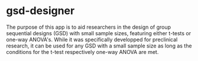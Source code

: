 # gsd-designer

The purpose of this app is to aid researchers in the design of group sequential designs (GSD) with small sample sizes, featuring either t-tests or one-way ANOVA's.
While it was specifically developped for preclinical research, it can be used for any GSD with a small sample size as long as the conditions for the t-test respectively one-way ANOVA are met.
